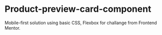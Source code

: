 # Product-preview-card-component
Mobile-first solution using basic CSS, Flexbox for challange from Frontend Mentor.
